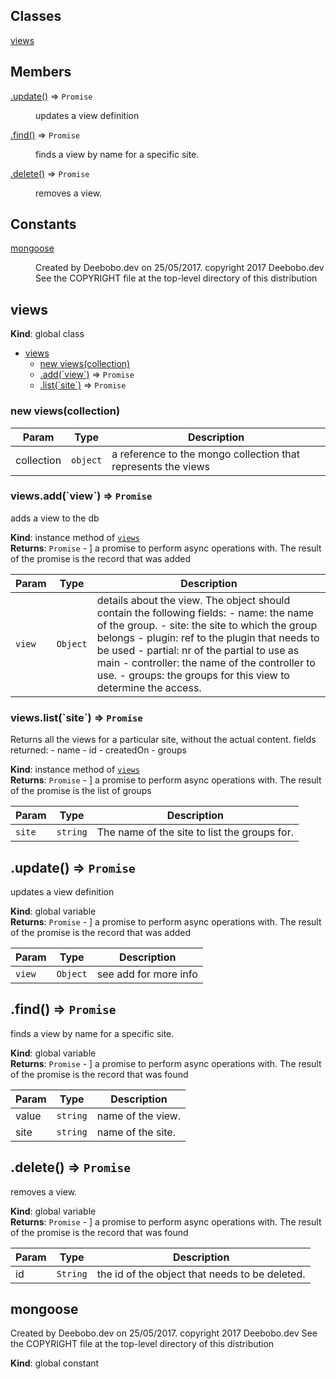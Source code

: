 ## Classes

<dl>
<dt><a href="#views">views</a></dt>
<dd></dd>
</dl>

## Members

<dl>
<dt><a href="#.update_new">.update()</a> ⇒ <code>Promise</code></dt>
<dd><p>updates a view definition</p>
</dd>
<dt><a href="#.find_new">.find()</a> ⇒ <code>Promise</code></dt>
<dd><p>finds a view by name for a specific site.</p>
</dd>
<dt><a href="#.delete_new">.delete()</a> ⇒ <code>Promise</code></dt>
<dd><p>removes a view.</p>
</dd>
</dl>

## Constants

<dl>
<dt><a href="#mongoose">mongoose</a></dt>
<dd><p>Created by Deebobo.dev on 25/05/2017.
copyright 2017 Deebobo.dev
See the COPYRIGHT file at the top-level directory of this distribution</p>
</dd>
</dl>

<a name="views"></a>

## views
**Kind**: global class  

* [views](#views)
    * [new views(collection)](#new_views_new)
    * [.add(&#x60;view&#x60;)](#views+add) ⇒ <code>Promise</code>
    * [.list(&#x60;site&#x60;)](#views+list) ⇒ <code>Promise</code>

<a name="new_views_new"></a>

### new views(collection)

| Param | Type | Description |
| --- | --- | --- |
| collection | <code>object</code> | a reference to the mongo collection that represents the views |

<a name="views+add"></a>

### views.add(&#x60;view&#x60;) ⇒ <code>Promise</code>
adds a view to the db

**Kind**: instance method of [<code>views</code>](#views)  
**Returns**: <code>Promise</code> - ] a promise to perform async operations with. The result of the promise is the record thatwas added  

| Param | Type | Description |
| --- | --- | --- |
| `view` | <code>Object</code> | details about the view. The object should contain the following fields: 	- name: the name of the group.  	- site: the site to which the group belongs  - plugin: ref to the plugin that needs to be used  - partial: nr of the partial to use as main  - controller: the name of the controller to use.  - groups: the groups for this view to determine the access. |

<a name="views+list"></a>

### views.list(&#x60;site&#x60;) ⇒ <code>Promise</code>
Returns all the views for a particular site, without the actual content.
		fields returned:
		- name
		- id
		- createdOn
		- groups

**Kind**: instance method of [<code>views</code>](#views)  
**Returns**: <code>Promise</code> - ] a promise to perform async operations with. The result of the promise is the list of groups  

| Param | Type | Description |
| --- | --- | --- |
| `site` | <code>string</code> | The name of the site to list the groups for. |

<a name=".update_new"></a>

## .update() ⇒ <code>Promise</code>
updates a view definition

**Kind**: global variable  
**Returns**: <code>Promise</code> - ] a promise to perform async operations with. The result of the promise is the record thatwas added  

| Param | Type | Description |
| --- | --- | --- |
| `view` | <code>Object</code> | see add for more info |

<a name=".find_new"></a>

## .find() ⇒ <code>Promise</code>
finds a view by name for a specific site.

**Kind**: global variable  
**Returns**: <code>Promise</code> - ] a promise to perform async operations with. The result of the promise is the record thatwas found  

| Param | Type | Description |
| --- | --- | --- |
| value | <code>string</code> | name of the view. |
| site | <code>string</code> | name of the site. |

<a name=".delete_new"></a>

## .delete() ⇒ <code>Promise</code>
removes a view.

**Kind**: global variable  
**Returns**: <code>Promise</code> - ] a promise to perform async operations with. The result of the promise is the record thatwas found  

| Param | Type | Description |
| --- | --- | --- |
| id | <code>String</code> | the id of the object that needs to be deleted. |

<a name="mongoose"></a>

## mongoose
Created by Deebobo.dev on 25/05/2017.copyright 2017 Deebobo.devSee the COPYRIGHT file at the top-level directory of this distribution

**Kind**: global constant  
